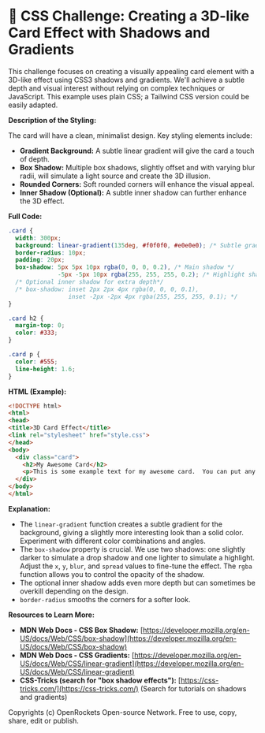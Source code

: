 # 🐞 CSS Challenge:  Creating a 3D-like Card Effect with Shadows and Gradients


This challenge focuses on creating a visually appealing card element with a 3D-like effect using CSS3 shadows and gradients. We'll achieve a subtle depth and visual interest without relying on complex techniques or JavaScript.  This example uses plain CSS; a Tailwind CSS version could be easily adapted.


**Description of the Styling:**

The card will have a clean, minimalist design.  Key styling elements include:

* **Gradient Background:** A subtle linear gradient will give the card a touch of depth.
* **Box Shadow:** Multiple box shadows, slightly offset and with varying blur radii, will simulate a light source and create the 3D illusion.
* **Rounded Corners:**  Soft rounded corners will enhance the visual appeal.
* **Inner Shadow (Optional):**  A subtle inner shadow can further enhance the 3D effect.


**Full Code:**

```css
.card {
  width: 300px;
  background: linear-gradient(135deg, #f0f0f0, #e0e0e0); /* Subtle gradient */
  border-radius: 10px;
  padding: 20px;
  box-shadow: 5px 5px 10px rgba(0, 0, 0, 0.2), /* Main shadow */
              -5px -5px 10px rgba(255, 255, 255, 0.2); /* Highlight shadow */
  /* Optional inner shadow for extra depth*/
  /* box-shadow: inset 2px 2px 4px rgba(0, 0, 0, 0.1),
                 inset -2px -2px 4px rgba(255, 255, 255, 0.1); */
}

.card h2 {
  margin-top: 0;
  color: #333;
}

.card p {
  color: #555;
  line-height: 1.6;
}
```

**HTML (Example):**

```html
<!DOCTYPE html>
<html>
<head>
<title>3D Card Effect</title>
<link rel="stylesheet" href="style.css">
</head>
<body>
  <div class="card">
    <h2>My Awesome Card</h2>
    <p>This is some example text for my awesome card.  You can put any content here!</p>
  </div>
</body>
</html>
```


**Explanation:**

* The `linear-gradient` function creates a subtle gradient for the background, giving a slightly more interesting look than a solid color.  Experiment with different color combinations and angles.
* The `box-shadow` property is crucial. We use two shadows: one slightly darker to simulate a drop shadow and one lighter to simulate a highlight.  Adjust the `x`, `y`, `blur`, and `spread` values to fine-tune the effect.  The `rgba` function allows you to control the opacity of the shadow.
* The optional inner shadow adds even more depth but can sometimes be overkill depending on the design.
*  `border-radius` smooths the corners for a softer look.


**Resources to Learn More:**

* **MDN Web Docs - CSS Box Shadow:** [https://developer.mozilla.org/en-US/docs/Web/CSS/box-shadow](https://developer.mozilla.org/en-US/docs/Web/CSS/box-shadow)
* **MDN Web Docs - CSS Gradients:** [https://developer.mozilla.org/en-US/docs/Web/CSS/linear-gradient](https://developer.mozilla.org/en-US/docs/Web/CSS/linear-gradient)
* **CSS-Tricks (search for "box shadow effects"):** [https://css-tricks.com/](https://css-tricks.com/)  (Search for tutorials on shadows and gradients)


Copyrights (c) OpenRockets Open-source Network. Free to use, copy, share, edit or publish.

